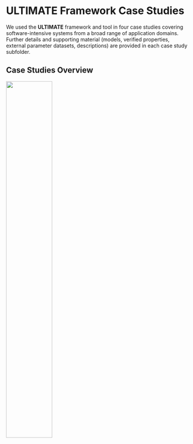 # ULTIMATE Framework Case Studies

We used the **ULTIMATE** framework and tool in four case studies covering software-intensive systems from a broad range of application domains. Further details and supporting material (models, verified properties, external parameter datasets, descriptions) are provided in each case study subfolder.


## Case Studies Overview


<img src="https://github.com/user-attachments/assets/1663482a-d313-4aa5-afed-2b296944ccbc" style="width: 50%;">

<!-- 
<table>
  <tr>
    <td>
      <a href="">
        <img src="https://github.com/user-attachments/assets/9f591933-eb47-4105-8a00-8d449eec4c50" alt="Image 1" width="300">
      </a>
    </td>
    <td>
      <a href="">
        <img src="https://github.com/user-attachments/assets/5c5b817d-97b4-4563-9bfa-9e16dbe0d34e" alt="Image 2" width="300">
      </a>
    </td>
  </tr>
  <tr>
    <td>
      <a href="">
        <img src="https://github.com/user-attachments/assets/8345c45c-76e9-49c0-ae13-a5e182094ed7" alt="Image 3" width="300">
      </a>
    </td>
    <td>
      <!>
      <a href="">
        <img src="https://github.com/user-attachments/assets/2dbf2139-0afa-402f-9332-baac0c43fe13" alt="Image 4" width="300">
      </a>
    </td>
  </tr>
</table>-->
